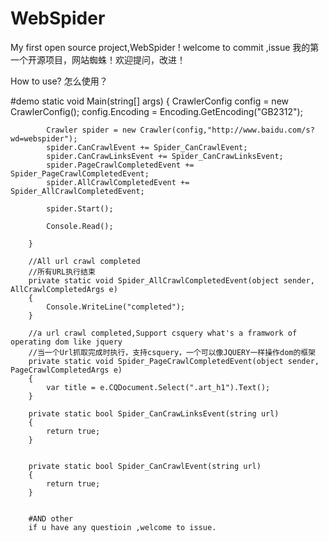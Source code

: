 # WebSpider
My first open source project,WebSpider ! welcome to commit ,issue
我的第一个开源项目，网站蜘蛛！欢迎提问，改进！

How to use?
怎么使用？

#demo
 static void Main(string[] args)
        {
            CrawlerConfig config = new CrawlerConfig();
            config.Encoding = Encoding.GetEncoding("GB2312");

            Crawler spider = new Crawler(config,"http://www.baidu.com/s?wd=webspider");
            spider.CanCrawlEvent += Spider_CanCrawlEvent;
            spider.CanCrawLinksEvent += Spider_CanCrawLinksEvent;
            spider.PageCrawlCompletedEvent += Spider_PageCrawlCompletedEvent;
            spider.AllCrawlCompletedEvent += Spider_AllCrawlCompletedEvent;
            
            spider.Start();

            Console.Read();

        }

        //All url crawl completed
        //所有URL执行结束
        private static void Spider_AllCrawlCompletedEvent(object sender, AllCrawlCompletedArgs e)
        {
            Console.WriteLine("completed");
        }

        //a url crawl completed,Support csquery what's a framwork of operating dom like jquery
        //当一个Url抓取完成时执行，支持csquery，一个可以像JQUERY一样操作dom的框架
        private static void Spider_PageCrawlCompletedEvent(object sender, PageCrawlCompletedArgs e)
        {
            var title = e.CQDocument.Select(".art_h1").Text();
        }

        private static bool Spider_CanCrawLinksEvent(string url)
        {
            return true;
        }

      
        private static bool Spider_CanCrawlEvent(string url)
        {
            return true;
        }
        
        
        #AND other
        if u have any questioin ,welcome to issue.
